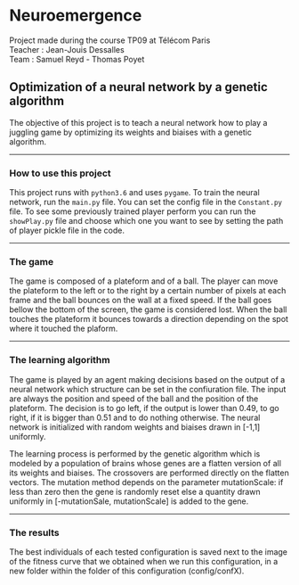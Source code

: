 # Neuroemergence
Project made during the course TP09 at Télécom Paris  
Teacher : Jean-Jouis Dessalles  
Team : Samuel Reyd - Thomas Poyet

## Optimization of a neural network by a genetic algorithm

The objective of this project is to teach a neural network how to play a juggling game by optimizing its weights and biaises with a genetic algorithm.

---

### How to use this project

This project runs with `python3.6` and uses `pygame`. To train the neural network, run the `main.py` file. You can set the config file in the `Constant.py` file. 
To see some previously trained player perform you can run the `showPlay.py` file and choose which one you want to see by setting the path of player pickle file in the code.

---

### The game

The game is composed of a plateform and of a ball. The player can move the plateform to the left or to the right by a certain number of pixels at each frame and the  ball bounces on the wall at a fixed speed. 
If the ball goes bellow the bottom of the screen, the game is considered lost. When the ball touches the plateform it bounces towards a direction depending on the spot where it touched the plaform.

---

### The learning algorithm

The game is played by an agent making decisions based on the output of a neural network which structure can be set in the confiuration file. The input are always 
the position and speed of the ball and the position of the plateform. The decision is to go left, if the output is lower than 0.49, to go right, if it is bigger than 0.51 and to do nothing otherwise. The neural network is initialized with random weights and biaises drawn in [-1,1] uniformly.

The learning process is performed by the genetic algorithm which is modeled by a population of brains whose genes are a flatten version of all its weights and biaises. The crossovers are performed directly on the flatten vectors. The mutation method depends on the parameter mutationScale: if less than zero then the gene is randomly reset else a quantity drawn uniformly in [-mutationSale, mutationScale] is added to the gene. 

---

### The results

The best individuals of each tested configuration is saved next to the image of the fitness curve that we obtained when we run this configuration, in a new folder within the folder of this configuration (config/confX).

